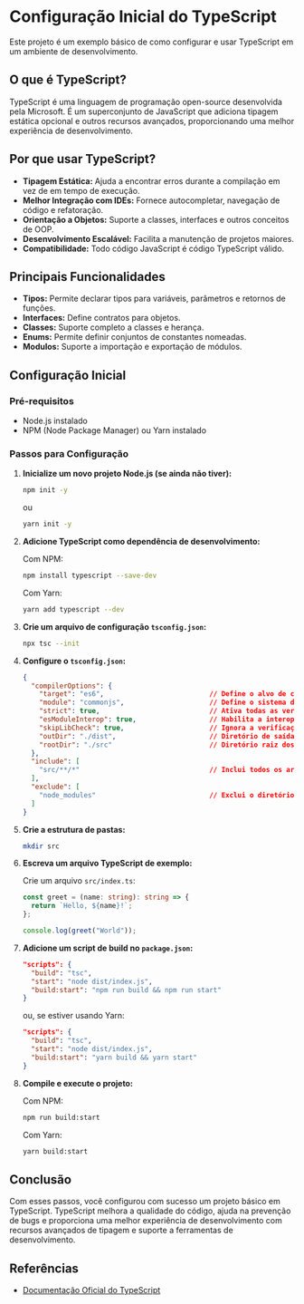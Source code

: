 # Configuração Inicial do TypeScript

Este projeto é um exemplo básico de como configurar e usar TypeScript em um ambiente de desenvolvimento.

## O que é TypeScript?

TypeScript é uma linguagem de programação open-source desenvolvida pela Microsoft. É um superconjunto de JavaScript que adiciona tipagem estática opcional e outros recursos avançados, proporcionando uma melhor experiência de desenvolvimento.

## Por que usar TypeScript?

- **Tipagem Estática:** Ajuda a encontrar erros durante a compilação em vez de em tempo de execução.
- **Melhor Integração com IDEs:** Fornece autocompletar, navegação de código e refatoração.
- **Orientação a Objetos:** Suporte a classes, interfaces e outros conceitos de OOP.
- **Desenvolvimento Escalável:** Facilita a manutenção de projetos maiores.
- **Compatibilidade:** Todo código JavaScript é código TypeScript válido.

## Principais Funcionalidades

- **Tipos:** Permite declarar tipos para variáveis, parâmetros e retornos de funções.
- **Interfaces:** Define contratos para objetos.
- **Classes:** Suporte completo a classes e herança.
- **Enums:** Permite definir conjuntos de constantes nomeadas.
- **Modulos:** Suporte a importação e exportação de módulos.

## Configuração Inicial

### Pré-requisitos

- Node.js instalado
- NPM (Node Package Manager) ou Yarn instalado

### Passos para Configuração

1. **Inicialize um novo projeto Node.js (se ainda não tiver):**

   ```bash
   npm init -y
   ```

   ou

   ```bash
   yarn init -y
   ```
2. **Adicione TypeScript como dependência de desenvolvimento:**

   Com NPM:

   ```bash
   npm install typescript --save-dev
   ```

   Com Yarn:

   ```bash
   yarn add typescript --dev
   ```
3. **Crie um arquivo de configuração `tsconfig.json`:**

   ```bash
   npx tsc --init
   ```
4. **Configure o `tsconfig.json`:**

   ```json
   {
     "compilerOptions": {
       "target": "es6",                          // Define o alvo de compilação do JavaScript.
       "module": "commonjs",                     // Define o sistema de módulos.
       "strict": true,                           // Ativa todas as verificações de tipo estritas.
       "esModuleInterop": true,                  // Habilita a interoperabilidade com módulos ES.
       "skipLibCheck": true,                     // Ignora a verificação de tipos de arquivos de declaração.
       "outDir": "./dist",                       // Diretório de saída para os arquivos compilados.
       "rootDir": "./src"                        // Diretório raiz dos arquivos de entrada.
     },
     "include": [
       "src/**/*"                                // Inclui todos os arquivos TypeScript no diretório `src`.
     ],
     "exclude": [
       "node_modules"                            // Exclui o diretório `node_modules`.
     ]
   }
   ```
5. **Crie a estrutura de pastas:**

   ```bash
   mkdir src
   ```
6. **Escreva um arquivo TypeScript de exemplo:**

   Crie um arquivo `src/index.ts`:

   ```typescript
   const greet = (name: string): string => {
     return `Hello, ${name}!`;
   };

   console.log(greet("World"));
   ```
7. **Adicione um script de build no `package.json`:**

   ```json
   "scripts": {
     "build": "tsc",
     "start": "node dist/index.js",
     "build:start": "npm run build && npm run start"
   }
   ```

   ou, se estiver usando Yarn:

   ```json
   "scripts": {
     "build": "tsc",
     "start": "node dist/index.js",
     "build:start": "yarn build && yarn start"
   }
   ```
8. **Compile e execute o projeto:**

   Com NPM:

   ```bash
   npm run build:start
   ```

   Com Yarn:

   ```bash
   yarn build:start
   ```

## Conclusão

Com esses passos, você configurou com sucesso um projeto básico em TypeScript. TypeScript melhora a qualidade do código, ajuda na prevenção de bugs e proporciona uma melhor experiência de desenvolvimento com recursos avançados de tipagem e suporte a ferramentas de desenvolvimento.

## Referências

- [Documentação Oficial do TypeScript](https://www.typescriptlang.org/docs/)
